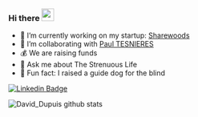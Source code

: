 ### Hi there <img src="https://media.giphy.com/media/hvRJCLFzcasrR4ia7z/giphy.gif" width="25px">

- 🌳 I’m currently working on my startup: <a href="https://sharewoods.io" target="_blank">Sharewoods</a> 
- 👯 I’m collaborating with <a href="https://github.com/TESNIERES" target="_blank">Paul TESNIERES</a>
- 💰 We are raising funds
- 🦌 Ask me about The Strenuous Life 
- 🦮 Fun fact: I raised a guide dog for the blind


[![Linkedin Badge](https://img.shields.io/badge/-davidcdupuis-blue?style=flat-square&logo=Linkedin&logoColor=white&link=https://fr.linkedin.com/in/davidcdupuis)](https://www.linkedin.com/in/davidcdupuis)

![David_Dupuis github stats](https://github-readme-stats.vercel.app/api?username=davidcdupuis&show_icons=true&include_all_commits=true&count_private=true&hide=issues,stars,prs)
